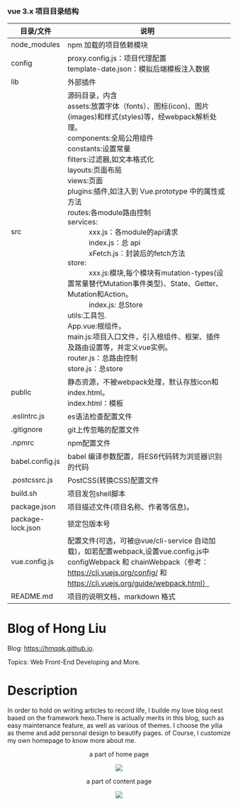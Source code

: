 ### vue 3.x 项目目录结构
| 目录/文件         | 说明                                           |
|----------------- |---------------------------------------------- |
|node_modules     |	npm 加载的项目依赖模块  |
|config     |	proxy.config.js：项目代理配置<br>template-date.json：模拟后端模板注入数据  |
|lib     |	外部插件  |
|src	      | 源码目录，内含<br>assets:放置字体（fonts）、图标(icon)、图片(images)和样式(styles)等，经webpack解析处理。<br/>components:全局公用组件<br/>constants:设置常量<br/>filters:过滤器,如文本格式化<br>layouts:页面布局<br>views:页面<br>plugins:插件,如注入到 Vue.prototype 中的属性或方法<br>routes:各module路由控制<br>services:<br>&emsp;&emsp;&emsp;xxx.js：各module的api请求<br>&emsp;&emsp;&emsp;index.js：总 api<br>&emsp;&emsp;&emsp;xFetch.js：封装后的fetch方法<br>store:<br>&emsp;&emsp;&emsp;xxx.js:模块,每个模块有mutation-types(设置常量替代Mutation事件类型)、State、Getter、Mutation和Action。<br>&emsp;&emsp;&emsp;index.js: 总Store<br>utils:工具包.<br>App.vue:根组件。<br>main.js:项目入口文件，引入根组件、框架、插件及路由设置等，并定义vue实例。<br>router.js：总路由控制<br>store.js：总store|
public  |  静态资源，不被webpack处理，默认存放icon和index.html。<br>index.html：模板                         |
|.eslintrc.js  |  es语法检查配置文件  |
|.gitignore  |  git上传忽略的配置文件  |
|.npmrc  |  npm配置文件  |
|babel.config.js  |  babel 编译参数配置，将ES6代码转为浏览器识别的代码  |
|.postcssrc.js  |  PostCSS(转换CSS)配置文件  |
|build.sh  	| 项目发包shell脚本                    |
|package.json  	| 项目描述文件(项目名称、作者等信息)。                    |
|package-lock.json       |  锁定包版本号                |
|vue.config.js  	| 配置文件(可选，可被@vue/cli-service 自动加载)，如若配置webpack,设置vue.config.js中 configWebpack 和 chainWebpack（参考：https://cli.vuejs.org/config/ 和 https://cli.vuejs.org/guide/webpack.html）                |
|README.md  |  项目的说明文档，markdown 格式                |



# Blog of Hong Liu

Blog: https://hmqqk.github.io.

Topics: Web Front-End Developing and More.

# Description

In order to hold on writing articles to record life, I builde my love blog nest based on the framework hexo.There is actually merits in this blog, such as easy maintenance feature, as well as various of themes. I choose the yilia as theme and add personal design to beautify pages. of Course, I customize my own homepage to know more about me.
<div align="center">
<p> a part of home page</p>
<img src="http://oiyahh2nw.bkt.clouddn.com/blog/Readme_images/home.png">
<p> a part of content page</p>
<img src="http://oiyahh2nw.bkt.clouddn.com/blog/Readme_images/content.png">
</div>

